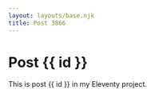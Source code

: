 ```yaml
---
layout: layouts/base.njk
title: Post 3866
---
```


# Post {{ id }}

This is post {{ id }} in my Eleventy project.
